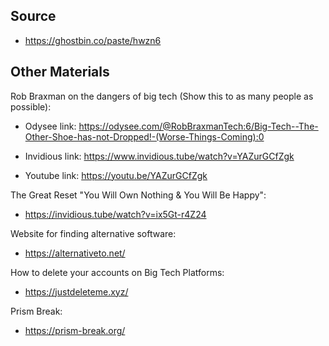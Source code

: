 ## **Source**
* https://ghostbin.co/paste/hwzn6

## **Other Materials**

Rob Braxman on the dangers of big tech (Show this to as many people as possible):

* Odysee link: https://odysee.com/@RobBraxmanTech:6/Big-Tech--The-Other-Shoe-has-not-Dropped!-(Worse-Things-Coming):0

* Invidious link: https://www.invidious.tube/watch?v=YAZurGCfZgk

* Youtube link: https://youtu.be/YAZurGCfZgk

The Great Reset "You Will Own Nothing & You Will Be Happy":

* https://invidious.tube/watch?v=ix5Gt-r4Z24

Website for finding alternative software:

* https://alternativeto.net/

How to delete your accounts on Big Tech Platforms:

* https://justdeleteme.xyz/

Prism Break:

* https://prism-break.org/